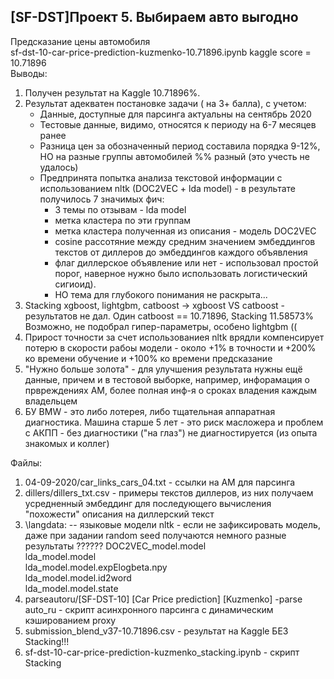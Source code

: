 ##  [SF-DST]Проект 5. Выбираем авто выгодно  
Предсказание цены автомобиля  
sf-dst-10-car-price-prediction-kuzmenko-10.71896.ipynb kaggle score = 10.71896  
Выводы:  
1. Получен результат на Kaggle 10.71896%.  
2. Результат адекватен постановке задачи ( на 3+ балла), с учетом:    
	- Данные, доступные для парсинга актуальны на сентябрь 2020  
	- Тестовые данные, видимо, относятся к периоду на 6-7 месяцев ранее    
	- Разница цен за обозначенный период составила порядка 9-12%, НО на разные группы автомобилей %% разный (это учесть не удалось)    
	- Предпринята попытка анализа текстовой информации с использованием nltk (DOC2VEC + lda model) - в результате получилось 7 значимых фич:    
		- 3 темы по отзывам - lda model  
		- метка кластера по эти группам  
		- метка кластера полученная из описания - модель DOC2VEC  
		- cosine рассотяние между средним значением эмбеддингов текстов от диллеров до эмбеддингов каждого объявления  
		- флаг диллерское объявление или нет - использовал простой порог, наверное нужно было использовать логистический сигиоид).  
		- НО тема для глубокого понимания не раскрыта...     	
3. 	Stacking xgboost, lightgbm, catboost -> xgboost VS catboost - результатов не дал. Один catboost == 10.71896, Stacking 11.58573%  Возможно, не подобрал гипер-параметры, особено lightgbm ((   
4.  Прирост точности за счет использованиея nltk врядли компенсирует потерю в скорости рабоы модели - около +1% в точности  и +200% ко времени обучение и +100% ко времени предсказание  
5.  "Нужно больше золота" - для улучшения результата нужны ещё данные, причем и в тестовой выборке, например, инфорамация о првреждениях АМ, более полная инф-я о сроках владения каждым владельцем  
6.  БУ BMW - это либо лотерея, либо тщательная аппаратная диагностика. Машина старше 5 лет - это риск масложера и проблем с АКПП - без диагностики ("на глаз") не диагностируется (из опыта знакомых и коллег)  

Файлы:  
1. 04-09-2020/car_links_cars_04.txt  - ссылки на АМ для парсинга  
2. dillers/dillers_txt.csv - примеры текстов диллеров, из них получаем усредненный эмбеддинг для последующего вычисления "похожести" описания на диллерский текст  
3. \langdata:  -- языковые модели nltk - если не зафиксировать модель, даже при задании random seed получаются немного разные результаты  ??????
	DOC2VEC_model.model  
	lda_model.model  
	lda_model.model.expElogbeta.npy  
	lda_model.model.id2word  
	lda_model.model.state  
4. parseautoru/[SF-DST-10] [Car Price prediction] [Kuzmenko] -parse auto_ru - скрипт асинхронного парсинга с динамическим кэшированием proxy  
5. submission_blend_v37-10.71896.csv - результат на Kaggle БЕЗ Stacking!!! 
6. sf-dst-10-car-price-prediction-kuzmenko_stacking.ipynb - скрипт Stacking
	
	

 
	

